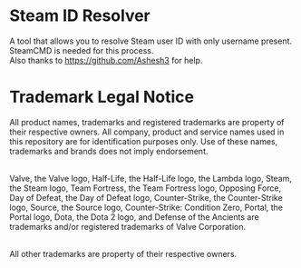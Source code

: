 # Steam ID Resolver

A tool that allows you to resolve Steam user ID with only username present.<br/>
SteamCMD is needed for this process.<br/>
Also thanks to https://github.com/Ashesh3 for help.<br/>

# Trademark Legal Notice

All product names, trademarks and registered trademarks are property of their respective owners. All company, product and service names used in this repository are for identification purposes only. Use of these names, trademarks and brands does not imply endorsement.<br/><br/>

Valve, the Valve logo, Half-Life, the Half-Life logo, the Lambda logo, Steam, the Steam logo, Team Fortress, the Team Fortress logo, Opposing Force, Day of Defeat, the Day of Defeat logo, Counter-Strike, the Counter-Strike logo, Source, the Source logo, Counter-Strike: Condition Zero, Portal, the Portal logo, Dota, the Dota 2 logo, and Defense of the Ancients are trademarks and/or registered trademarks of Valve Corporation.<br/><br/>

All other trademarks are property of their respective owners.
